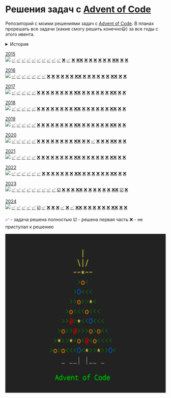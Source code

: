# Решения задач с [Advent of Code](http://www.adventofcode.com)
Репозиторий с моими решениями задач с [Advent of Code](http://www.adventofcode.com). В планах прорешать все
задачи (какие смогу решить конечно😃) за все годы с этого ивента.

<details><summary>История</summary>

| Дата       | Количество 🌟 | Общий прогресс                    |
|------------|---------------|-----------------------------------|
| 01.01.2025 | 43/500        | ![](https://geps.dev/progress/9)  |
| 06.01.2025 | 61/500        | ![](https://geps.dev/progress/12) |
| 11.01.2025 | 89/500        | ![](https://geps.dev/progress/18) |
</details>

[2015](https://adventofcode.com/2015)           
![](https://geps.dev/progress/44)
[✅](2015/Task1/solution.py "Задача 1")  [✅](2015/Task2/solution.py "Задача 2") [✅](2015/Task3/solution.py "Задача 3")
[✅](2015/Task4/solution.py "Задача 4") [✅](2015/Task5/solution.py "Задача 5") [✅](2015/Task6/solution.py "Задача 6")
[✅](2015/Task7/solution.py "Задача 7") [✅](2015/Task8/solution.py "Задача 8") [✅](2015/Task9/solution.py "Задача 9") 
[✅](2015/Task10/solution.py "Задача 10") [❌](2015/Task11/solution.py "Задача 11") [✅](2015/Task12/solution.py "Задача 12")
[❌](2015/Task13/solution.py "Задача 13") [❌](2015/Task14/solution.py "Задача 14")[❌](2015/Task15/solution.py "Задача 15")
[❌](2015/Task16/solution.py "Задача 16") [❌](2015/Task17/solution.py "Задача 17") [❌](2015/Task18/solution.py "Задача 18")
[❌](2015/Task19/solution.py "Задача 19") [❌](2015/Task20/solution.py "Задача 20") [❌](2015/Task21/solution.py "Задача 21") 
[❌](2015/Task22/solution.py "Задача 22")[❌](2015/Task23/solution.py "Задача 23") [❌](2015/Task24/solution.py "Задача 24")
[❌](2015/Task25/solution.py "Задача 25")

[2016](https://adventofcode.com/2016)  
![](https://geps.dev/progress/28)
[✅](2016/Task1/solution.py "Задача 1")  [✅](2016/Task2/solution.py "Задача 2") [✅](2016/Task3/solution.py "Задача 3")
[✅](2016/Task4/solution.py "Задача 4") [✅](2016/Task5/solution.py "Задача 5") [✅](2016/Task6/solution.py "Задача 6")
[✅](2016/Task7/solution.py "Задача 7") [❌](2016/Task8/solution.py "Задача 8") [❌](2016/Task9/solution.py "Задача 9") 
[❌](2016/Task10/solution.py "Задача 10") [❌](2016/Task11/solution.py "Задача 11") [❌](2016/Task12/solution.py "Задача 12")
[❌](2016/Task13/solution.py "Задача 13") [❌](2016/Task14/solution.py "Задача 14")[❌](2016/Task15/solution.py "Задача 15")
[❌](2016/Task16/solution.py "Задача 16") [❌](2016/Task17/solution.py "Задача 17") [❌](2016/Task18/solution.py "Задача 18")
[❌](2016/Task19/solution.py "Задача 19") [❌](2016/Task20/solution.py "Задача 20") [❌](2016/Task21/solution.py "Задача 21") 
[❌](2016/Task22/solution.py "Задача 22")[❌](2016/Task23/solution.py "Задача 23") [❌](2016/Task24/solution.py "Задача 24")
[❌](2015/Task25/solution.py "Задача 25")

[2017](https://adventofcode.com/2017)  
![](https://geps.dev/progress/20)
[✅](2017/Task1/solution.py "Задача 1")  [✅](2017/Task2/solution.py "Задача 2") [✅](2017/Task3/solution.py "Задача 3")
[✅](2017/Task4/solution.py "Задача 4") [✅](2017/Task5/solution.py "Задача 5") [❌](2017/Task6/solution.py "Задача 6")
[❌](2017/Task7/solution.py "Задача 7") [❌](2017/Task8/solution.py "Задача 8") [❌](2017/Task9/solution.py "Задача 9") 
[❌](2017/Task10/solution.py "Задача 10") [❌](2017/Task11/solution.py "Задача 11") [❌](2017/Task12/solution.py "Задача 12")
[❌](2017/Task13/solution.py "Задача 13") [❌](2017/Task14/solution.py "Задача 14")[❌](2017/Task15/solution.py "Задача 15")
[❌](2017/Task16/solution.py "Задача 16") [❌](2017/Task17/solution.py "Задача 17") [❌](2017/Task18/solution.py "Задача 18")
[❌](2017/Task19/solution.py "Задача 19") [❌](2017/Task20/solution.py "Задача 20") [❌](2017/Task21/solution.py "Задача 21") 
[❌](2017/Task22/solution.py "Задача 22")[❌](2017/Task23/solution.py "Задача 23") [❌](2017/Task24/solution.py "Задача 24")
[❌](2015/Task25/solution.py "Задача 25")

[2018](https://adventofcode.com/2018)  
![](https://geps.dev/progress/20)
[✅](2018/Task1/solution.py "Задача 1")  [✅](2018/Task2/solution.py "Задача 2") [✅](2018/Task3/solution.py "Задача 3")
[✅](2018/Task4/solution.py "Задача 4") [✅](2018/Task5/solution.py "Задача 5") [❌](2018/Task6/solution.py "Задача 6")
[❌](2018/Task7/solution.py "Задача 7") [❌](2018/Task8/solution.py "Задача 8") [❌](2018/Task9/solution.py "Задача 9") 
[❌](2018/Task10/solution.py "Задача 10") [❌](2018/Task11/solution.py "Задача 11") [❌](2018/Task12/solution.py "Задача 12")
[❌](2018/Task13/solution.py "Задача 13") [❌](2018/Task14/solution.py "Задача 14")[❌](2018/Task15/solution.py "Задача 15")
[❌](2018/Task16/solution.py "Задача 16") [❌](2018/Task17/solution.py "Задача 17") [❌](2018/Task18/solution.py "Задача 18")
[❌](2018/Task19/solution.py "Задача 19") [❌](2018/Task20/solution.py "Задача 20") [❌](2018/Task21/solution.py "Задача 21") 
[❌](2018/Task22/solution.py "Задача 22")[❌](2018/Task23/solution.py "Задача 23") [❌](2018/Task24/solution.py "Задача 24")
[❌](2015/Task25/solution.py "Задача 25")

[2019](https://adventofcode.com/2019)  
![](https://geps.dev/progress/16)
[✅](2019/Task1/solution.py "Задача 1")  [✅](2019/Task2/solution.py "Задача 2") [✅](2019/Task3/solution.py "Задача 3")
[✅](2019/Task4/solution.py "Задача 4") [✅](2019/Task5/solution.py "Задача 5") [❌](2019/Task6/solution.py "Задача 6")
[❌](2019/Task7/solution.py "Задача 7") [❌](2019/Task8/solution.py "Задача 8") [❌](2019/Task9/solution.py "Задача 9") 
[❌](2019/Task10/solution.py "Задача 10") [❌](2019/Task11/solution.py "Задача 11") [❌](2019/Task12/solution.py "Задача 12")
[❌](2019/Task13/solution.py "Задача 13") [❌](2019/Task14/solution.py "Задача 14")[❌](2019/Task15/solution.py "Задача 15")
[❌](2019/Task16/solution.py "Задача 16") [❌](2019/Task17/solution.py "Задача 17") [❌](2019/Task18/solution.py "Задача 18")
[❌](2019/Task19/solution.py "Задача 19") [❌](2019/Task20/solution.py "Задача 20") [❌](2019/Task21/solution.py "Задача 21") 
[❌](2019/Task22/solution.py "Задача 22")[❌](2019/Task23/solution.py "Задача 23") [❌](2019/Task24/solution.py "Задача 24")
[❌](2015/Task25/solution.py "Задача 25")

[2020](https://adventofcode.com/2020)  
![](https://geps.dev/progress/24)
[✅](2020/Task1/solution.py "Задача 1")  [✅](2020/Task2/solution.py "Задача 2") [✅](2020/Task3/solution.py "Задача 3")
[✅](2020/Task4/solution.py "Задача 4") [✅](2020/Task5/solution.py "Задача 5") [❌](2020/Task6/solution.py "Задача 6")
[❌](2020/Task7/solution.py "Задача 7") [❌](2020/Task8/solution.py "Задача 8") [❌](2020/Task9/solution.py "Задача 9") 
[❌](2020/Task10/solution.py "Задача 10") [❌](2020/Task11/solution.py "Задача 11") [❌](2020/Task12/solution.py "Задача 12")
[❌](2020/Task13/solution.py "Задача 13") [❌](2020/Task14/solution.py "Задача 14")[❌](2020/Task15/solution.py "Задача 15")
[❌](2020/Task16/solution.py "Задача 16") [❌](2020/Task17/solution.py "Задача 17") [✅](2020/Task18/solution.py "Задача 18")
[❌](2020/Task19/solution.py "Задача 19") [❌](2020/Task20/solution.py "Задача 20") [❌](2020/Task21/solution.py "Задача 21") 
[❌](2020/Task22/solution.py "Задача 22")[❌](2020/Task23/solution.py "Задача 23") [❌](2020/Task24/solution.py "Задача 24")
[❌](2015/Task25/solution.py "Задача 25")

[2021](https://adventofcode.com/2021)  
![](https://geps.dev/progress/16)
[✅](2021/Task1/solution.py "Задача 1")  [✅](2021/Task2/solution.py "Задача 2") [✅](2021/Task3/solution.py "Задача 3")
[✅](2021/Task4/solution.py "Задача 4") [✅](2021/Task5/solution.py "Задача 5") [❌](2021/Task6/solution.py "Задача 6")
[❌](2021/Task7/solution.py "Задача 7") [❌](2021/Task8/solution.py "Задача 8") [❌](2021/Task9/solution.py "Задача 9") 
[❌](2021/Task10/solution.py "Задача 10") [❌](2021/Task11/solution.py "Задача 11") [❌](2021/Task12/solution.py "Задача 12")
[❌](2021/Task13/solution.py "Задача 13") [❌](2021/Task14/solution.py "Задача 14")[❌](2021/Task15/solution.py "Задача 15")
[❌](2021/Task16/solution.py "Задача 16") [❌](2021/Task17/solution.py "Задача 17") [❌](2021/Task18/solution.py "Задача 18")
[❌](2021/Task19/solution.py "Задача 19") [❌](2021/Task20/solution.py "Задача 20") [❌](2021/Task21/solution.py "Задача 21") 
[❌](2021/Task22/solution.py "Задача 22")[❌](2021/Task23/solution.py "Задача 23") [❌](2021/Task24/solution.py "Задача 24")
[❌](2015/Task25/solution.py "Задача 25")

[2022](https://adventofcode.com/2022)  
![](https://geps.dev/progress/24)
[✅](2022/Task1/solution.py "Задача 1")  [✅](2022/Task2/solution.py "Задача 2") [✅](2022/Task3/solution.py "Задача 3")
[✅](2022/Task4/solution.py "Задача 4") [✅](2022/Task5/solution.py "Задача 5") [✅](2022/Task6/solution.py "Задача 6")
[❌](2022/Task7/solution.py "Задача 7") [❌](2022/Task8/solution.py "Задача 8") [❌](2022/Task9/solution.py "Задача 9") 
[❌](2022/Task10/solution.py "Задача 10") [❌](2022/Task11/solution.py "Задача 11") [❌](2022/Task12/solution.py "Задача 12")
[❌](2022/Task13/solution.py "Задача 13") [❌](2022/Task14/solution.py "Задача 14")[❌](2022/Task15/solution.py "Задача 15")
[❌](2022/Task16/solution.py "Задача 16") [❌](2022/Task17/solution.py "Задача 17") [❌](2022/Task18/solution.py "Задача 18")
[❌](2022/Task19/solution.py "Задача 19") [❌](2022/Task20/solution.py "Задача 20") [❌](2022/Task21/solution.py "Задача 21") 
[❌](2022/Task22/solution.py "Задача 22")[❌](2022/Task23/solution.py "Задача 23") [❌](2022/Task24/solution.py "Задача 24")
[❌](2015/Task25/solution.py "Задача 25")

[2023](https://adventofcode.com/2023)  
![](https://geps.dev/progress/34)
[✅](2023/Task1/solution.py "Задача 1")  [✅](2023/Task2/solution.py "Задача 2") [✅](2023/Task3/solution.py "Задача 3")
[✅️](2023/Task4/solution.py "Задача 4") [✅](2023/Task5/solution.py "Задача 5") [✅](2023/Task6/solution.py "Задача 6")
[✅](2023/Task7/solution.py "Задача 7") [✅](2023/Task8/solution.py "Задача 8") [✅](2023/Task9/solution.py "Задача 9") 
[☑️](2023/Task10/solution.py "Задача 10") [❌](2023/Task11/solution.py "Задача 11") [❌](2023/Task12/solution.py "Задача 12")
[❌](2023/Task13/solution.py "Задача 13") [❌](2023/Task14/solution.py "Задача 14")[❌](2023/Task15/solution.py "Задача 15")
[❌](2023/Task16/solution.py "Задача 16") [❌](2023/Task17/solution.py "Задача 17") [❌](2023/Task18/solution.py "Задача 18")
[❌](2023/Task19/solution.py "Задача 19") [❌](2023/Task20/solution.py "Задача 20") [❌](2023/Task21/solution.py "Задача 21") 
[❌](2023/Task22/solution.py "Задача 22")[❌](2023/Task23/solution.py "Задача 23") [☑️](2023/Task24/solution.py "Задача 24")
[❌](2015/Task25/solution.py "Задача 25")

[2024](https://adventofcode.com/2024)  
![](https://geps.dev/progress/33)
[✅](2024/Task1/solution.py "Задача 1")  [✅](2024/Task2/solution.py "Задача 2") [✅](2024/Task3/solution.py "Задача 3")
[✅](2024/Task4/solution.py "Задача 4") [✅](2024/Task5/solution.py "Задача 5") [☑️](2024/Task6/solution.py "Задача 6")
[✅](2024/Task7/solution.py "Задача 7") [❌](2024/Task8/solution.py "Задача 8") [❌](2024/Task9/solution.py "Задача 9") 
[❌](2024/Task10/solution.py "Задача 10") [✅](2024/Task11/solution.py "Задача 11") [❌](2024/Task12/solution.py "Задача 12")
[✅](2024/Task13/solution.py "Задача 13") [❌](2024/Task14/solution.py "Задача 14")[❌](2024/Task15/solution.py "Задача 15")
[❌](2024/Task16/solution.py "Задача 16") [❌](2024/Task17/solution.py "Задача 17") [❌](2024/Task18/solution.py "Задача 18")
[❌](2024/Task19/solution.py "Задача 19") [❌](2024/Task20/solution.py "Задача 20") [❌](2024/Task21/solution.py "Задача 21") 
[❌](2024/Task22/solution.py "Задача 22")[❌](2024/Task23/solution.py "Задача 23") [❌](2024/Task24/solution.py "Задача 24")
[❌](2015/Task25/solution.py "Задача 25")
 
✅ - задача решена полностью
☑️ - решена первая часть 
❌ - не приступал к решению


<img src="pic.jpg" width="10000" height="500">